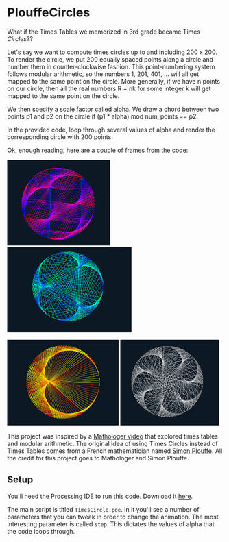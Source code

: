 # PlouffeCircles
What if the Times Tables we memorized in 3rd grade became Times *Circles*??

Let's say we want to compute times circles up to and including 200 x 200. To render the circle, we put 200 equally spaced points along a circle and number them in counter-clockwise fashion. This point-numbering system follows modular arithmetic, so the numbers 1, 201, 401, ... will all get mapped to the same point on the circle. More generally, if we have n points on our circle, then all the real numbers R + nk for some integer k will get mapped to the same point on the circle.

We then specify a scale factor called alpha. We draw a chord between two points p1 and p2 on the circle if (p1 * alpha) mod num_points == p2.

In the provided code, loop through several values of alpha and render the corresponding circle with 200 points.

Ok, enough reading, here are a couple of frames from the code:



<img src="images/img1.png" alt="Image 1" width="240" height="200"> <img src="images/img2.png" alt="Image 1" width="290" height="200">

<img src="images/img3.png" alt="Image 1" width="260" height="200"> <img src="images/img4.png" alt="Image 1" width="230" height="200">

This project was inspired by a [Mathologer video](https://www.youtube.com/watch?v=qhbuKbxJsk8&t=333s&ab_channel=Mathologer) that explored times tables and modular arithmetic. The original idea of using Times Circles instead of Times Tables comes from a French mathematician named [Simon Plouffe](https://en.wikipedia.org/wiki/Simon_Plouffe). All the credit for this project goes to Mathologer and Simon Plouffe.


## Setup
You'll need the Processing IDE to run this code. Download it [here](https://processing.org/download).

The main script is titled ```TimesCircle.pde```. In it you'll see a number of parameters that you can tweak in order to change the animation. The most interesting parameter is called ```step```. This dictates the values of alpha that the code loops through.
